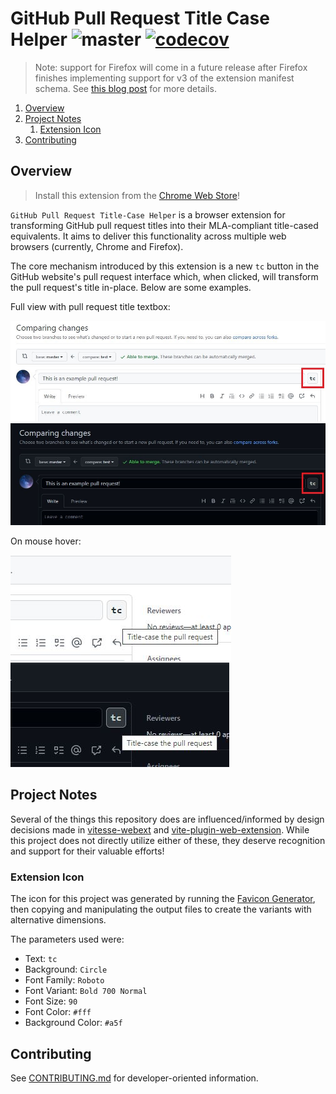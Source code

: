 # GitHub Pull Request Title Case Helper ![master](https://github.com/cooperwalbrun/pull-request-title-case/workflows/master/badge.svg) [![codecov](https://codecov.io/gh/cooperwalbrun/pull-request-title-case/branch/master/graph/badge.svg?token=Q0RJM8ZHE0)](https://codecov.io/gh/cooperwalbrun/pull-request-title-case)

>Note: support for Firefox will come in a future release after Firefox finishes implementing support
>for v3 of the extension manifest schema. See
>[this blog post](https://blog.mozilla.org/addons/2022/06/08/manifest-v3-firefox-developer-preview-how-to-get-involved/)
>for more details.

1. [Overview](#overview)
2. [Project Notes](#project-notes)
   1. [Extension Icon](#extension-icon)
3. [Contributing](#contributing)

## Overview

>Install this extension from the
>[Chrome Web Store](https://chrome.google.com/webstore/detail/github-pull-request-title/dhhfopamkeaepglninnbacnkjgajoppi)!

`GitHub Pull Request Title-Case Helper` is a browser extension for transforming GitHub pull request titles into
their MLA-compliant title-cased equivalents. It aims to deliver this functionality across multiple
web browsers (currently, Chrome and Firefox).

The core mechanism introduced by this extension is a new `tc` button in the GitHub website's pull
request interface which, when clicked, will transform the pull request's title in-place. Below are
some examples.

Full view with pull request title textbox:

![GitHub Light](./examples/github-light-red-box.jpg)
![GitHub Dark](./examples/github-dark-red-box.jpg)

On mouse hover:

![GitHub Light Hover](./examples/github-light-hover.jpg)
![GitHub Dark Hover](./examples/github-dark-hover.jpg)

## Project Notes

Several of the things this repository does are influenced/informed by design decisions made in
[vitesse-webext](https://github.com/antfu/vitesse-webext) and
[vite-plugin-web-extension](https://github.com/aklinker1/vite-plugin-web-extension/tree/main). While
this project does not directly utilize either of these, they deserve recognition and support for
their valuable efforts!

### Extension Icon

The icon for this project was generated by running the
[Favicon Generator](https://favicon.io/favicon-generator), then copying and manipulating the output
files to create the variants with alternative dimensions.

The parameters used were:

* Text: `tc`
* Background: `Circle`
* Font Family: `Roboto`
* Font Variant: `Bold 700 Normal`
* Font Size: `90`
* Font Color: `#fff`
* Background Color: `#a5f`

## Contributing

See [CONTRIBUTING.md](CONTRIBUTING.md) for developer-oriented information.
